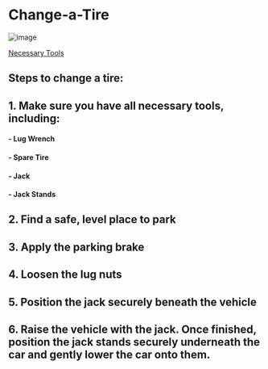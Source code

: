 # Change-a-Tire
![image](https://user-images.githubusercontent.com/89995767/131888861-370d6b82-915f-4f14-99ec-4ef932a4d7bb.png)

[Necessary Tools](https://github.com/coffey55/Change-a-Tire/edit/main/README.md)
## Steps to change a tire:

## 1. Make sure you have all necessary tools, including: 
#### - Lug Wrench
#### - Spare Tire
#### - Jack 
#### - Jack Stands


## 2. Find a safe, level place to park 

## 3. Apply the parking brake 

## 4. Loosen the lug nuts

## 5. Position the jack securely beneath the vehicle

## 6. Raise the vehicle with the jack. Once finished, position the jack stands securely underneath the car and gently lower the car onto them.



      
